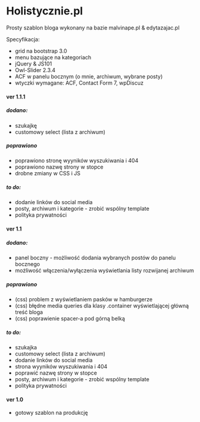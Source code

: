 # Holistycznie.pl
Prosty szablon bloga wykonany na bazie malvinape.pl & edytazajac.pl

Specyfikacja:
- grid na bootstrap 3.0
- menu bazujące na kategoriach
- jQuery & JS101
- Owl-Slider 2.3.4
- ACF w panelu bocznym (o mnie, archiwum, wybrane posty)
- wtyczki wymagane: ACF, Contact Form 7, wpDiscuz

#### ver 1.1.1
##### dodano:
- szukajkę
- customowy select (lista z archiwum)
##### poprawiono
- poprawiono stronę wyyników wyszukiwania i 404
- poprawiono nazwę strony w stopce
- drobne zmiany w CSS i JS
##### to do:
- dodanie linków do social media
- posty, archiwum i kategorie - zrobić wspólny template
- polityka prywatności

#### ver 1.1
##### dodano:
- panel boczny - możliwość dodania wybranych postów do panelu bocznego
- możliwość włączenia/wyłączenia wyświetlania listy rozwijanej archiwum
##### poprawiono
- (css) problem z wyświetlaniem pasków w hamburgerze
- (css) błędne media queries dla klasy .container wyświetlającej główną treść bloga
- (css) poprawienie spacer-a pod górną belką
##### to do:
- szukajka
- customowy select (lista z archiwum)
- dodanie linków do social media
- strona wyyników wyszukiwania i 404
- poprawić nazwę strony w stopce
- posty, archiwum i kategorie - zrobić wspólny template
- polityka prywatności

#### ver 1.0
- gotowy szablon na produkcję
